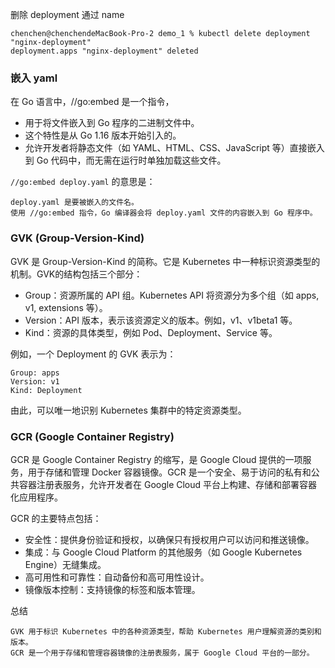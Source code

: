 删除 deployment 通过 name

```shell
chenchen@chenchendeMacBook-Pro-2 demo_1 % kubectl delete deployment "nginx-deployment" 
deployment.apps "nginx-deployment" deleted

```

### 嵌入 yaml

在 Go 语言中，//go:embed 是一个指令，

- 用于将文件嵌入到 Go 程序的二进制文件中。
- 这个特性是从 Go 1.16 版本开始引入的。
- 允许开发者将静态文件（如 YAML、HTML、CSS、JavaScript 等）直接嵌入到 Go 代码中，而无需在运行时单独加载这些文件。

`//go:embed deploy.yaml` 的意思是：

    deploy.yaml 是要被嵌入的文件名。
    使用 //go:embed 指令，Go 编译器会将 deploy.yaml 文件的内容嵌入到 Go 程序中。

### GVK (Group-Version-Kind)

GVK 是 Group-Version-Kind 的简称。它是 Kubernetes 中一种标识资源类型的机制。GVK的结构包括三个部分：

- Group：资源所属的 API 组。Kubernetes API 将资源分为多个组（如 apps, v1, extensions 等）。
- Version：API 版本，表示该资源定义的版本。例如，v1、v1beta1 等。
- Kind：资源的具体类型，例如 Pod、Deployment、Service 等。

例如，一个 Deployment 的 GVK 表示为：

```shell
Group: apps
Version: v1
Kind: Deployment
```

由此，可以唯一地识别 Kubernetes 集群中的特定资源类型。

### GCR (Google Container Registry)

GCR 是 Google Container Registry 的缩写，是 Google Cloud 提供的一项服务，用于存储和管理 Docker 容器镜像。GCR
是一个安全、易于访问的私有和公共容器注册表服务，允许开发者在 Google Cloud 平台上构建、存储和部署容器化应用程序。

GCR 的主要特点包括：

- 安全性：提供身份验证和授权，以确保只有授权用户可以访问和推送镜像。
- 集成：与 Google Cloud Platform 的其他服务（如 Google Kubernetes Engine）无缝集成。
- 高可用性和可靠性：自动备份和高可用性设计。
- 镜像版本控制：支持镜像的标签和版本管理。

总结

    GVK 用于标识 Kubernetes 中的各种资源类型，帮助 Kubernetes 用户理解资源的类别和版本。
    GCR 是一个用于存储和管理容器镜像的注册表服务，属于 Google Cloud 平台的一部分。
